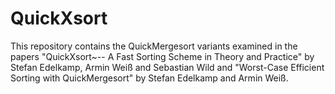 # QuickXsort

This repository contains the QuickMergesort variants examined in the papers "QuickXsort~-- A Fast Sorting Scheme in Theory and Practice" by Stefan Edelkamp, Armin Weiß and Sebastian Wild and "Worst-Case Efficient Sorting with QuickMergesort" by Stefan Edelkamp and Armin Weiß. 
